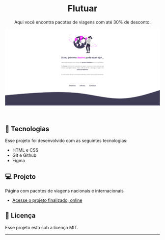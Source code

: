 <h1 align="center"> Flutuar </h1>

<p align="center">
Aqui você encontra pacotes de viagens com até 30% de desconto.<br/>

</p>



<p align="center">
  <img alt="License" src="./imagens/capa.png">
</p>

<br>



## 🚀 Tecnologias

Esse projeto foi desenvolvido com as seguintes tecnologias:

- HTML e CSS
- Git e Github
- Figma

## 💻 Projeto
Página com pacotes de viagens nacionais e internacionais

- [Acesse o projeto finalizado, online](viniciussmoura.github.io/flutuar/)




## :memo: Licença

Esse projeto está sob a licença MIT.

---

